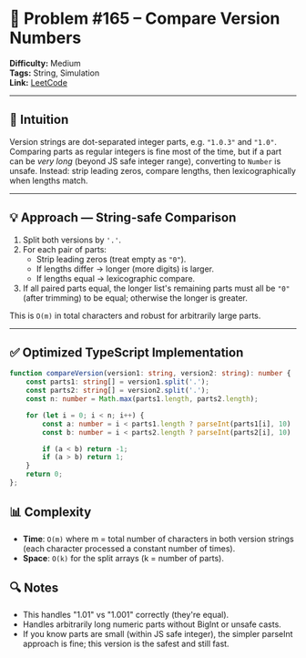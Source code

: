 # 🧩 Problem #165 – Compare Version Numbers

**Difficulty:** Medium  
**Tags:** String, Simulation  
**Link:** [LeetCode](https://leetcode.com/problems/compare-version-numbers/)

---

## 🧠 Intuition  
Version strings are dot-separated integer parts, e.g. `"1.0.3"` and `"1.0"`.  
Comparing parts as regular integers is fine most of the time, but if a part can be *very long* (beyond JS safe integer range), converting to `Number` is unsafe. Instead: strip leading zeros, compare lengths, then lexicographically when lengths match.

---

## 💡 Approach — String-safe Comparison

1. Split both versions by `'.'`.  
2. For each pair of parts:
   - Strip leading zeros (treat empty as `"0"`).
   - If lengths differ → longer (more digits) is larger.
   - If lengths equal → lexicographic compare.  
3. If all paired parts equal, the longer list's remaining parts must all be `"0"` (after trimming) to be equal; otherwise the longer is greater.

This is `O(m)` in total characters and robust for arbitrarily large parts.

---

## ✅ Optimized TypeScript Implementation

```ts []
function compareVersion(version1: string, version2: string): number {
    const parts1: string[] = version1.split('.');
    const parts2: string[] = version2.split('.');
    const n: number = Math.max(parts1.length, parts2.length);

    for (let i = 0; i < n; i++) {
        const a: number = i < parts1.length ? parseInt(parts1[i], 10) || 0 : 0;
        const b: number = i < parts2.length ? parseInt(parts2[i], 10) || 0 : 0;

        if (a < b) return -1;
        if (a > b) return 1;
    }
    return 0;
};

```

## 📊 Complexity

- **Time**: `O(m)` where m = total number of characters in both version strings (each character processed a constant number of times).
- **Space**: `O(k)` for the split arrays (k = number of parts).

## 🔍 Notes

- This handles "1.01" vs "1.001" correctly (they're equal).
- Handles arbitrarily long numeric parts without BigInt or unsafe casts.
- If you know parts are small (within JS safe integer), the simpler parseInt approach is fine; this version is the safest and still fast.


